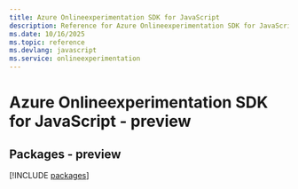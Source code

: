 ```yaml
---
title: Azure Onlineexperimentation SDK for JavaScript
description: Reference for Azure Onlineexperimentation SDK for JavaScript
ms.date: 10/16/2025
ms.topic: reference
ms.devlang: javascript
ms.service: onlineexperimentation
---
```

# Azure Onlineexperimentation SDK for JavaScript - preview
## Packages - preview
[!INCLUDE [packages](onlineexperimentation-index.md)]